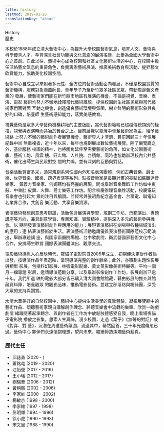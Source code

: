 ```yaml
---
title: history
lastmod: 2019-01-28
translationKey: "about"
---
```


<div class="page-history container-fluid">
<div class="page-title">
    <div class="line"></div>
    <div class="page-title-text">
        <div class="en">History</div>
        <div class="ch">歷史</div>
    </div>
</div>


<div class="row content">
<div class="col-12 col-lg-6">

<div class="cover-pic1" 
    style="background-image:url('../../img/about/center1.jpg')">
</div>

<div class="cover-pic2"
    style="background-image:url('../../img/about/center2.jpg')">
</div>

</div>
<div class="col-12 col-lg-6 intro">

本校於1988年成立清大藝術中心，為提升大學校園藝術氣息，培育人文、藝術與科學優秀人才，孕育深具社會功能與文化意涵的展演搖籃，此舉為全國大學藝術中心之首創。自此以往，藝術中心成為校園和社區文化藝術生活的中心，在校園中擔任活絡藝文氣息的重要角色，負責籌辦藝術展演、推廣美術教育與活動、提昇藝文欣賞能力，協助美化校園空間。

藝術中心自成立以來朝著多元性、全方位的藝術活動面向發展，不僅是校園實質的藝術機構，服務對象涵蓋師長、青年學子乃至新竹眾多社區民眾，帶動周邊藝文產業的 發展，使藝術家們能在新竹縣市地區有展演的機會，不論是視覺、音樂、表演、電影 藝術均努力不懈地詮釋當代藝術風貌，提供校園師生社區民眾與當代藝術家們面對面 互動之機會，創造優良藝術環境與氛圍，樹立鮮明的藝術形象與良好的口碑，培養師 生藝術感知能力，落實美感教育。

視覺藝術是眾多大學藝術機構耕耘的主要版圖，當代藝術範疇已超越傳統類別的桎梏，視覺與表演時而共冶於舞台之上。目前展覽以臺灣中青輩藝術家為主，給予藝術路 上努力不懈的藝術創作者展覽機會，藝術界人才濟濟，目前回顧三十年個展紀錄中尚 無重複者，近十年以來，每年也規劃展出數位藝術展覽。除了展覽廳之外，基於服務 校園的精神，也將觸角延伸至需要藝術的角落，如文化公園藝術季、藝術工坊、風雲 樓、旺宏館、人社院、台積館。同時也協助辦理校內公共藝術，催化出師生與民眾對空 間的共鳴，並有深刻的互動與對話。

音樂活動豐富多采，通常規劃系列性國內外知名表演團體，例如古典音樂、爵士樂、世界音樂、國樂、跨界表演等系列。駐校音樂家是長期計畫的亮點如蘇顕達音樂家、 黃義方音樂家、何婉甄均有亮麗的展現。間或舉辦音樂舞蹈工作坊如中東鼓、中東肚 皮舞、火舞、爵士樂等工作坊。配合校慶辦理音樂性活動，校慶電玩音樂會也引起大 眾的注目與稱讚。並經常與張昭鼎紀念基金會、台積電、聯電知名業界合作，共創音 樂活動、共享音樂資源。

表演藝術發想創意思考辯證，活動包含展演與學習，規劃工作坊、示範演出、專題講座等方向，兼具創意學習、專業知識、實驗精神，提供深入多元的藝術參與機會。以 期開發表演藝術創作與應用的能力；展現表演藝術在劇場與各種場域演出的應用；連 結表演藝術於生活。表演藝術活動邀請優質表演藝術團隊蒞校示範演出，舉辦專題講 座，與國家兩廳院場館、台中歌劇院、衛武營國家藝術文化中心合作，安排師生聆賞 國際表演團體演出、觀摩交流。

電影藝術撫慰人心反映時代，夜貓子電影院自2006年成立，初期便決定從作者論出發，按導演作品年表選映，呈現導演完整的創作脈絡；此外，亦策劃主題性影展與類型 影展，包括科幻影展、林強電影配樂、黃文英影像美術特展等。平均一個月一檔專題 影展，邀請導演蒞臨分享，以及舉辦影像創作工作坊。影展創辦已逾十年，我們所選 映的電影大部分皆已購入清大圖書館館藏，藉由影展的推介與館藏資料庫，培養觀眾 的觀影品味，推動電影藝術。並建立部落格與粉絲團，深受大眾的支持與讚賞。

水清木華美好的自然校園中，藝術中心提供生活美學的真摯體驗，凝視展覽廳中的藝術作品、傾聽藝術家親自講解創作理念、聆聽音樂會中流轉的樂章、欣賞一齣戲劇情 緒跟隨著起承轉合、與創作者在工作坊中放鬆肢體感受自我，晚上看場夜貓子電影院 播放之影集，思索人生真諦，漫步校園，走過《葉子》《無聲的對話》或《對弈、對 藝》，沉潛在周遭藝術氛圍，流連其中，驀然回首，三十年光陰倏忽已過。藝術中心 夥伴們永遠懷抱理想，望向未來，繼續締造燦爛藝術斐頁。

<div class="teacher">

### 歷代主任

- 邱誌勇 (2020 - )
- 蕭銘芚 (2019 - 2020)
- 江怡瑩 (2017 - 2019)
- 王小璠 (2012 - 2017)
- 劉瑞華 (2006 - 2012)
- 黃朝熙 (2002 - 2006)
- 李家維 (2000 - 2002)
- 楊敏京 (1998 - 2000)
- 李家維 (1997 - 1998)
- 彭明輝 (1994 - 1996)
- 徐小虎 (1990 - 1993)
- 宋文里 (1988 - 1990)

</div>

</div>
</div>
</div>
